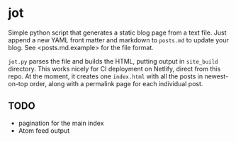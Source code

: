 # jot

Simple python script that generates a static blog page from a text file. Just append a new YAML front matter and markdown to `posts.md` to update your blog. See <posts.md.example> for the file format.

`jot.py` parses the file and builds the HTML, putting output in `site_build` directory. This works nicely for CI deployment on Netlify, direct from this repo. At the moment, it creates one `index.html` with all the posts in newest-on-top order, along with a permalink page for each individual post.

## TODO

- pagination for the main index
- Atom feed output
